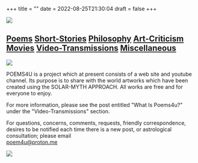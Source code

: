 +++
title = ""
date = 2022-08-25T21:30:04
draft = false
+++

![](ra.jpg)



## [Poems](/poems) [Short-Stories](/short-stories/) [Philosophy](/philosophy) [Art-Criticism](/art-criticism/) [Movies](/movies/) [Video-Transmissions](/video-transmissions) [Miscellaneous](/miscellaneous/)


![](stars.gif)


POEMS4U is a project which at present consists of a web site and youtube channel. Its purpose is to share with the world artworks which have been created using the SOLAR-MYTH APPROACH. All works are free and for everyone to enjoy.  

For more information, please see the post entitled "What Is Poems4u?" under the "Video-Transmissions" section. 

For questions, concerns, comments, requests, friendly correspondence, desires to be notified each time there is a new post, or astrological consultation; please email <br>    poem4u@proton.me 

![](manymaos.jpg) 

